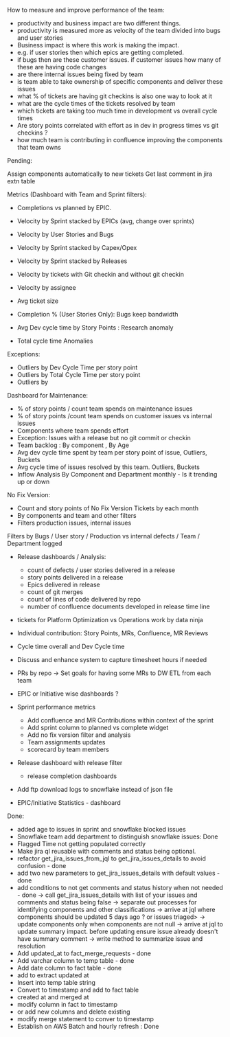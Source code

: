 How to measure and improve performance of the team: 
- productivity and business impact are two different things. 
- productivity is measured more as velocity of the team divided into bugs and user stories 
- Business impact is where this work is making the impact. 
- e.g. if user stories then which epics are getting completed. 
- if bugs then are these customer issues. if customer issues how many of these are having code changes
- are there internal issues being fixed by team 
- is team able to take ownership of specific components and deliver these issues 
- what % of tickets are having git checkins is also one way to look at it 
- what are the cycle times of the tickets resolved by team 
- which tickets are taking too much time in development vs overall cycle times 
- Are story points correlated with effort as in dev in progress times vs git checkins ? 
- how much team is contributing in confluence improving the components that team owns 



Pending:

Assign components automatically to new tickets 
Get last comment in jira extn table 

Metrics (Dashboard with Team and Sprint filters):
- Completions vs planned by EPIC. <Contribution by EPIC>
- Velocity by Sprint stacked by EPICs (avg, change over sprints)
- Velocity by User Stories and Bugs <Divide bugs by components>
- Velocity by Sprint stacked by Capex/Opex 
- Velocity by Sprint stacked by Releases  
- Velocity by tickets with Git checkin and without git checkin 
- Velocity by assignee

- Avg ticket size <by sprint>
- Completion % (User Stories Only): Bugs keep bandwidth

- Avg Dev cycle time by Story Points : Research anomaly 
- Total cycle time Anomalies 

Exceptions: 
- Outliers by Dev Cycle Time per story point 
- Outliers by Total Cycle Time per story point 
- Outliers by 

Dashboard for Maintenance:
- % of story points / count team spends on maintenance issues 
- % of story points /count team spends on customer issues vs internal issues 
- Components where team spends effort 
- Exception: Issues with a release but no git commit or checkin 
- Team backlog : By component , By Age 
- Avg dev cycle time spent by team per story point of issue, Outliers, Buckets  
- Avg cycle time of issues resolved by this team. Outliers, Buckets 
- Inflow Analysis By Component and Department  monthly - Is it trending up or down



No Fix Version: 
- Count and story points of No Fix Version Tickets by each month 
- By components and team and other filters 
- Filters production issues, internal issues


Filters by Bugs / User story / Production vs internal defects / Team / Department logged 
- Release dashboards / Analysis: 
  - count of defects / user stories delivered in a release
  - story points delivered in a release 
  - Epics delivered in release 
  - count of git merges 
  - count of lines of code delivered by repo 
  - number of confluence documents developed in release time line   

- tickets for Platform Optimization vs Operations work by data ninja 
- Individual contribution: Story Points, MRs, Confluence, MR Reviews 
- Cycle time overall and Dev Cycle time 
- Discuss and enhance system to capture timesheet hours if needed 
- PRs by repo -> Set goals for having some MRs to DW ETL from each team 
- EPIC or Initiative wise dashboards ? 

- Sprint performance metrics
  - Add confluence and MR Contributions within context of the sprint 
  - Add sprint column to planned vs complete widget 
  - Add no fix version filter and analysis 
  - Team assignments updates 
  - scorecard by team members <stretch goal> 

- Release dashboard with release filter 
  - release completion dashboards 

- Add ftp download logs to snowflake instead of json file
- EPIC/Initiative Statistics - dashboard  

 
Done:
- added age to issues in sprint and snowflake blocked issues 
- Snowflake team add department to distinguish snowflake issues: Done
- Flagged Time not getting populated correctly
- Make jira ql reusable with comments and status being optional. 
- refactor get_jira_issues_from_jql to get_jira_issues_details to avoid confusion - done 
- add two new parameters to get_jira_issues_details with default values - done 
- add conditions to not get comments and status history when not needed - done 
-> call get_jira_issues_details with list of your issues and comments and status being false 
-> separate out processes for identifying components and other classifications 
-> arrive at jql where components should be updated <issues logged > 5 days ago ? or issues triaged>
-> update components only when components are not null 
-> arrive at jql to update summary impact. before updating ensure issue already doesn't have summary comment 
-> write method to summarize issue and resolution
- Add updated_at to fact_merge_requests - done 
- Add varchar column to temp table - done
- Add date column to fact table - done 
- add to extract updated at 
- Insert into temp table string 
- Convert to timestamp and add to fact table 
- created at and merged at
- modify column in fact to timestamp
- or add new columns and delete existing
- modify merge statement to conver to timestamp 
- Establish on AWS Batch and hourly refresh : Done 